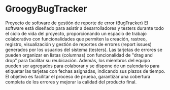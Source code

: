 # GroogyBugTracker
Proyecto de software de gestión de reporte de error (BugTracker)
El software está diseñado para asistir a desarrolladores y testers durante todo el ciclo de vida del proyecto, proporcionando un espacio de trabajo colaborativo con funcionalidades que permiten la creación, rastreo, registro, visualización y gestión de reportes de errores (report issues) generados por los usuarios del sistema (testers). Las tarjetas de errores se pueden organizar en listas (columnas) con funcionalidad de "drag and drop" para facilitar su reubicación. Además, los miembros del equipo pueden ser agregados para colaborar y se dispone de un calendario para etiquetar las tarjetas con fechas asignadas, indicando sus plazos de tiempo. El objetivo es facilitar el proceso de prueba, garantizar una cobertura completa de los errores y mejorar la calidad del producto final.
